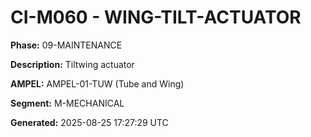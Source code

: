 # CI-M060 - WING-TILT-ACTUATOR

**Phase:** 09-MAINTENANCE

**Description:** Tiltwing actuator

**AMPEL:** AMPEL-01-TUW (Tube and Wing)

**Segment:** M-MECHANICAL

**Generated:** 2025-08-25 17:27:29 UTC
